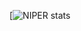 
[![NIPER stats](https://github-readme-stats.vercel.app/api?username=niperr&show_icons=true&theme=transparent)